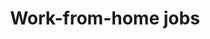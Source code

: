 ---
layout: category
category: work-from-home-jobs
title: Work-from-home jobs
description: Discover the best work-from-home jobs that allow you to work from the comfort of your own home.
permalink: /work-from-home-jobs/
---